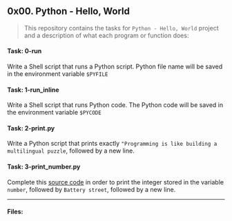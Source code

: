 ## 0x00. Python - Hello, World

> This repository contains the tasks for `Python - Hello, World` project and a description of what each program or function does:

#### Task: 0-run
Write a Shell script that runs a Python script. Python file name will be saved in the environment variable `$PYFILE`

#### Task: 1-run_inline
Write a Shell script that runs Python code. The Python code will be saved in the environment variable `$PYCODE`

#### Task: 2-print.py
Write a Python script that prints exactly `"Programming is like building a multilingual puzzle`, followed by a new line.

#### Task: 3-print_number.py
Complete this [source code](https://github.com/holbertonschool/0x00.py/blob/master/3-print_number.py) in order to print the integer stored in the variable `number`, followed by `Battery street`, followed by a new line.

___

#### Files:

